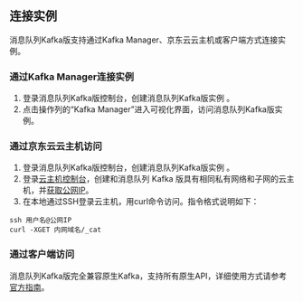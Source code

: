 ## 连接实例
消息队列Kafka版支持通过Kafka Manager、京东云云主机或客户端方式连接实例。</br>

### 通过Kafka Manager连接实例
1.	登录消息队列Kafka版控制台，创建消息队列Kafka版实例 。</br>
2.	点击操作列的“Kafka Manager”进入可视化界面，访问消息队列Kafka版实例。</br>

### 通过京东云云主机访问
1.	登录消息队列Kafka版控制台，创建消息队列Kafka版实例 。</br>
2.	登录[云主机控制台](https://cns-console.jdcloud.com/host/compute/list)，创建和消息队列 Kafka 版具有相同私有网络和子网的云主机，并[获取公网IP](https://docs.jdcloud.com/cn/virtual-machines/associate-elastic-ip)。</br>
3.	在本地通过SSH登录云主机，用curl命令访问。指令格式说明如下：</br>

```
ssh 用户名@公网IP
curl -XGET 内网域名/_cat
```

### 通过客户端访问
消息队列Kafka版完全兼容原生Kafka，支持所有原生API，详细使用方式请参考[官方指南](https://kafka.apache.org/documentation/#api)。

